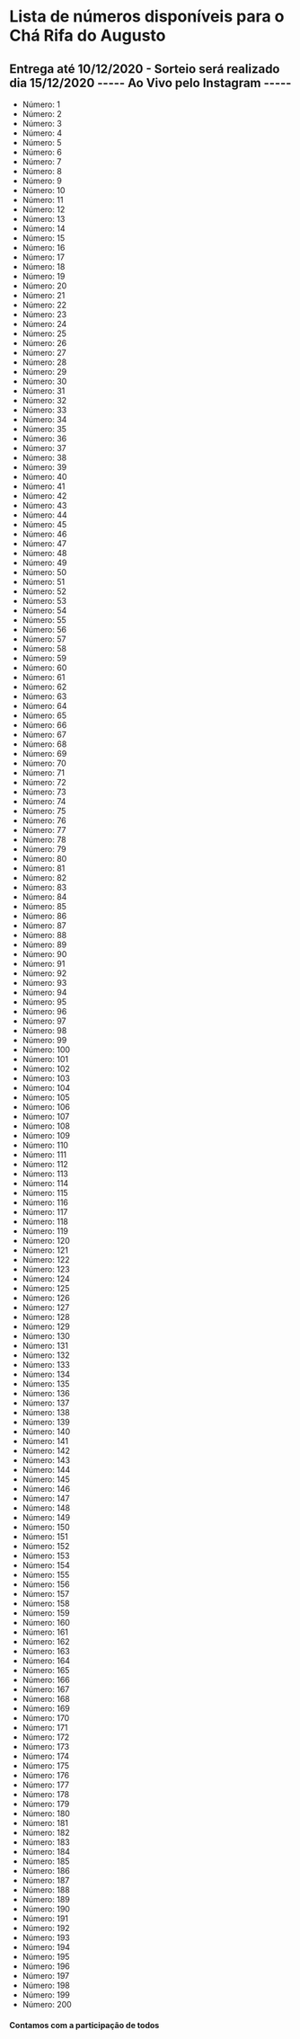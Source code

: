 # Lista de números disponíveis para o Chá Rifa do Augusto
## Entrega até 10/12/2020 - Sorteio será realizado dia 15/12/2020  ----- Ao Vivo pelo Instagram ----- 
* Número:   1
* Número:   2
* Número:   3
* Número:   4
* Número:   5
* Número:   6
* Número:   7
* Número:   8
* Número:   9
* Número:  10
* Número:  11
* Número:  12
* Número:  13
* Número:  14
* Número:  15
* Número:  16
* Número:  17
* Número:  18
* Número:  19
* Número:  20
* Número:  21
* Número:  22
* Número:  23
* Número:  24
* Número:  25
* Número:  26
* Número:  27
* Número:  28
* Número:  29
* Número:  30
* Número:  31
* Número:  32
* Número:  33
* Número:  34
* Número:  35
* Número:  36
* Número:  37
* Número:  38
* Número:  39
* Número:  40
* Número:  41
* Número:  42
* Número:  43
* Número:  44
* Número:  45
* Número:  46
* Número:  47
* Número:  48
* Número:  49
* Número:  50
* Número:  51
* Número:  52
* Número:  53
* Número:  54
* Número:  55
* Número:  56
* Número:  57
* Número:  58
* Número:  59
* Número:  60
* Número:  61
* Número:  62
* Número:  63
* Número:  64
* Número:  65
* Número:  66
* Número:  67
* Número:  68
* Número:  69
* Número:  70
* Número:  71
* Número:  72
* Número:  73
* Número:  74
* Número:  75
* Número:  76
* Número:  77
* Número:  78
* Número:  79
* Número:  80
* Número:  81
* Número:  82
* Número:  83
* Número:  84
* Número:  85
* Número:  86
* Número:  87
* Número:  88
* Número:  89
* Número:  90
* Número:  91
* Número:  92
* Número:  93
* Número:  94
* Número:  95
* Número:  96
* Número:  97
* Número:  98
* Número:  99
* Número: 100
* Número: 101
* Número: 102
* Número: 103
* Número: 104
* Número: 105
* Número: 106
* Número: 107
* Número: 108
* Número: 109
* Número: 110
* Número: 111
* Número: 112
* Número: 113
* Número: 114
* Número: 115
* Número: 116
* Número: 117
* Número: 118
* Número: 119
* Número: 120
* Número: 121
* Número: 122
* Número: 123
* Número: 124
* Número: 125
* Número: 126
* Número: 127
* Número: 128
* Número: 129
* Número: 130
* Número: 131
* Número: 132
* Número: 133
* Número: 134
* Número: 135
* Número: 136
* Número: 137
* Número: 138
* Número: 139
* Número: 140
* Número: 141
* Número: 142
* Número: 143
* Número: 144
* Número: 145
* Número: 146
* Número: 147
* Número: 148
* Número: 149
* Número: 150
* Número: 151
* Número: 152
* Número: 153
* Número: 154
* Número: 155
* Número: 156
* Número: 157
* Número: 158
* Número: 159
* Número: 160
* Número: 161
* Número: 162
* Número: 163
* Número: 164
* Número: 165
* Número: 166
* Número: 167
* Número: 168
* Número: 169
* Número: 170
* Número: 171
* Número: 172
* Número: 173
* Número: 174
* Número: 175
* Número: 176
* Número: 177
* Número: 178
* Número: 179
* Número: 180
* Número: 181
* Número: 182
* Número: 183
* Número: 184
* Número: 185
* Número: 186
* Número: 187
* Número: 188
* Número: 189
* Número: 190
* Número: 191
* Número: 192
* Número: 193
* Número: 194
* Número: 195
* Número: 196
* Número: 197
* Número: 198
* Número: 199
* Número: 200
#### Contamos com a participação de todos
